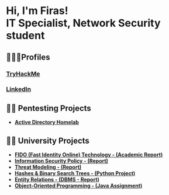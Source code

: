 <h1>Hi, I'm Firas! <br/>IT Specialist, Network Security student</h1>

## 🕵🏽‍♂️Profiles
<h3><a href="https://tryhackme.com/p/IamGr00t">TryHackMe</a></h3>
<h3><a href="https://www.linkedin.com/in/firas-moussa-a88a87226/">LinkedIn</a></h3>

## 👨‍💻 Pentesting Projects
- <b><a href="https://github.com/fmazmz/AD-homelab">Active Directory Homelab</a></b>
        
## 🧑‍🎓 University Projects
- <b><a href="https://github.com/fmazmz/1DV510">FIDO (Fast Identity Online) Technology - (Academic Report)</b>
- <b><a href="https://github.com/fmazmz/1DV700/blob/main/INFOSEC-POLICY.pdf">Information Security Policy - (Report)</b>
- <b><a href="https://github.com/fmazmz/1DV700/blob/main/ThreatModeling_Report.pdf">Threat Modeling - (Report)</b>
- <b><a href="https://github.com/fmazmz/1DV501">Hashes & Binary Search Trees - (Python Project)</b>
- <b><a href="https://github.com/fmazmz/1DV503/blob/main/Assignment1_FirasMoussa_1DV503.pdf">Entity Relations - (DBMS - Report)</b>
- <b><a href="https://github.com/fmazmz/1DV501">Object-Oriented Programming - (Java Assignment)</b>

